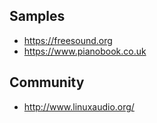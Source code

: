 
## Samples

- https://freesound.org
- https://www.pianobook.co.uk

## Community

- http://www.linuxaudio.org/




